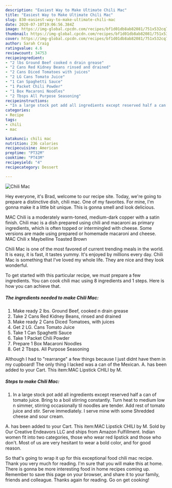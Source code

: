 ```yaml
---
description: "Easiest Way to Make Ultimate Chili Mac"
title: "Easiest Way to Make Ultimate Chili Mac"
slug: 830-easiest-way-to-make-ultimate-chili-mac
date: 2020-07-10T19:06:56.384Z
image: https://img-global.cpcdn.com/recipes/bf1d01db8ab82081/751x532cq70/chili-mac-recipe-main-photo.jpg
thumbnail: https://img-global.cpcdn.com/recipes/bf1d01db8ab82081/751x532cq70/chili-mac-recipe-main-photo.jpg
cover: https://img-global.cpcdn.com/recipes/bf1d01db8ab82081/751x532cq70/chili-mac-recipe-main-photo.jpg
author: Sarah Craig
ratingvalue: 4.6
reviewcount: 34753
recipeingredient:
- "2 lbs Ground Beef cooked n drain grease"
- "2 Cans Red Kidney Beans rinsed and drained"
- "2 Cans Diced Tomatoes with juices"
- "2 LG Cans Tomato Juice"
- "1 Can Spaghetti Sauce"
- "1 Packet Chili Powder"
- "1 Box Macaroni Noodles"
- "2 Tbsps All Purpose Seasoning"
recipeinstructions:
- "In a large stock pot add all ingredients except reserved half a can of tomato juice. Bring to a boil stirring constantly. Turn heat to medium low n simmer, stirring occasionally til noodles are tender. Add rest of tomato juice and stir. Serve immediately. I serve mine with some Shredded cheese and sour cream."
categories:
- Recipe
tags:
- chili
- mac

katakunci: chili mac 
nutrition: 236 calories
recipecuisine: American
preptime: "PT32M"
cooktime: "PT43M"
recipeyield: "4"
recipecategory: Dessert

---
```



![Chili Mac](https://img-global.cpcdn.com/recipes/bf1d01db8ab82081/751x532cq70/chili-mac-recipe-main-photo.jpg)

Hey everyone, it's Brad, welcome to our recipe site. Today, we're going to prepare a distinctive dish, chili mac. One of my favorites. For mine, I'm gonna make it a little bit unique. This is gonna smell and look delicious.

MAC Chili is a moderately warm-toned, medium-dark copper with a satin finish. Chili mac is a dish prepared using chili and macaroni as primary ingredients, which is often topped or intermingled with cheese. Some versions are made using prepared or homemade macaroni and cheese. MAC Chili x Maybelline Toasted Brown

Chili Mac is one of the most favored of current trending meals in the world. It is easy, it is fast, it tastes yummy. It's enjoyed by millions every day. Chili Mac is something that I've loved my whole life. They are nice and they look wonderful.


To get started with this particular recipe, we must prepare a few ingredients. You can cook chili mac using 8 ingredients and 1 steps. Here is how you can achieve that.

<!--inarticleads1-->

##### The ingredients needed to make Chili Mac:

1. Make ready 2 lbs. Ground Beef, cooked n drain grease
1. Take 2 Cans Red Kidney Beans, rinsed and drained
1. Make ready 2 Cans Diced Tomatoes, with juices
1. Get 2 LG. Cans Tomato Juice
1. Take 1 Can Spaghetti Sauce
1. Take 1 Packet Chili Powder
1. Prepare 1 Box Macaroni Noodles
1. Get 2 Tbsps. All Purpose Seasoning


Although I had to &#34;rearrange&#34; a few things because I just didnt have them in my cupboard! The only thing I lacked was a can of the Mexican. A. has been added to your Cart. This item:MAC Lipstick CHILI by M. 

<!--inarticleads2-->

##### Steps to make Chili Mac:

1. In a large stock pot add all ingredients except reserved half a can of tomato juice. Bring to a boil stirring constantly. Turn heat to medium low n simmer, stirring occasionally til noodles are tender. Add rest of tomato juice and stir. Serve immediately. I serve mine with some Shredded cheese and sour cream.


A. has been added to your Cart. This item:MAC Lipstick CHILI by M. Sold by Our Creative Endeavors LLC and ships from Amazon Fulfillment. Indian women fit into two categories, those who wear red lipstick and those who don&#39;t. Most of us are very hesitant to wear a bold color, and for good reason. 

So that's going to wrap it up for this exceptional food chili mac recipe. Thank you very much for reading. I'm sure that you will make this at home. There is gonna be more interesting food in home recipes coming up. Remember to save this page on your browser, and share it to your family, friends and colleague. Thanks again for reading. Go on get cooking!
